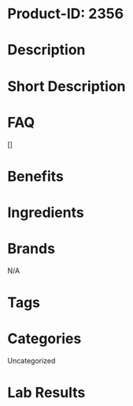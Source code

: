 # Product-ID: 2356

# Description



# Short Description



# FAQ
[]

# Benefits



# Ingredients



# Brands

N/A

# Tags



# Categories

Uncategorized

# Lab Results
